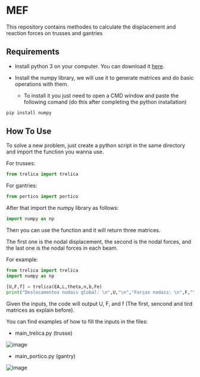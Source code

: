 # MEF
This repository contains methodes to calculate the displacement and reaction forces on trusses and gantries
## Requirements
* Install python 3 on your computer. You can download it [here](https://www.python.org/downloads/).

* Install the numpy library, we will use it to generate matrices and do basic operations with them.

  - To install it you just need to open a CMD window and paste the following comand (do this after completing the python installation)
```cmd
pip install numpy
```

## How To Use

To solve a new problem, just create a python script in the same directory and import the function you wanna use.

For trusses:
```python
from trelica import trelica
```

For gantries:
```python
from portico import portico
```

After that import the numpy library as follows:
```python
import numpy as np
```
Then you can use the function and it will return three matrices.

The first one is the nodal displacement, the second is the nodal forces, and the last one is the nodal forces in each beam.

For example:
```python
from trelica import trelica
import numpy as np

[U,F,f] = trelica(EA,L,theta,n,b,Fe)
print("Deslocamentos nodais global: \n",U,"\n","Forças nodais: \n",F,"\n","Forças nodais em cada barra: \n",f)
```

Given the inputs, the code will output U, F, and f (The first, sencond and tird matrices as explain before).

You can find examples of how to fill the inputs in the files:
  - main_trelica.py (trusse)
  
  ![image](https://user-images.githubusercontent.com/24358380/190239151-b1f4ed01-4aea-481b-a507-8300b7854bce.png)

  - main_portico.py (gantry)
  
  ![image](https://user-images.githubusercontent.com/24358380/190239232-50ae2bcc-5994-4fb1-81da-729d04f5bb6f.png)

